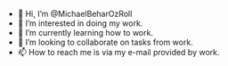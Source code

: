 - 👋 Hi, I’m @MichaelBeharOzRoll
- 👀 I’m interested in doing my work.
- 🌱 I’m currently learning how to work.
- 💞️ I’m looking to collaborate on tasks from work.
- 📫 How to reach me is via my e-mail provided by work.

<!---
MichaelBeharOzRoll/MichaelBeharOzRoll is a ✨ special ✨ repository because its `README.md` (this file) appears on your GitHub profile.
You can click the Preview link to take a look at your changes.
--->
